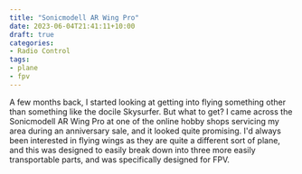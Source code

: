 ```yaml
---
title: "Sonicmodell AR Wing Pro"
date: 2023-06-04T21:41:11+10:00
draft: true
categories:
- Radio Control
tags:
- plane
- fpv
---
```


A few months back, I started looking at getting into flying something other than something like the docile Skysurfer. But what to get? I came across the Sonicmodell AR Wing Pro at one of the online hobby shops servicing my area during an anniversary sale, and it looked quite promising. I'd always been interested in flying wings as they are quite a different sort of plane, and this was designed to easily break down into three more easily transportable parts, and was specifically designed for FPV. 

